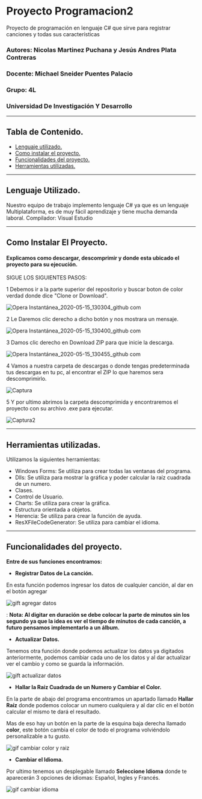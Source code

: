 # Proyecto Programacion2
Proyecto de programación en lenguaje C# que sirve para registrar canciones y todas sus características
### **Autores: Nicolas Martinez Puchana y Jesús Andres Plata Contreras**
### **Docente: Michael Sneider Puentes Palacio**
### **Grupo: 4L**
### **Universidad De Investigación Y Desarrollo**

___


## Tabla de Contenido.
- [Lenguaje utilizado.](#lenguaje-utilizado)
- [Como instalar el proyecto.](#como-instalar-el-proyecto)
- [Funcionalidades del proyecto.](#funcionalidades-del-proyecto)
- [Herramientas utilizadas.](#herramientas-utilizadas)

___


## Lenguaje Utilizado.
Nuestro equipo de trabajo implemento lenguaje C# ya que es un lenguaje Multiplataforma, es de muy fácil aprendizaje y tiene mucha demanda laboral.
Compilador: Visual Estudio

___


## Como Instalar El Proyecto.

#### Explicamos como descargar, descomprimir y donde esta ubicado el proyecto para su ejecución.

SIGUE LOS SIGUIENTES PASOS:

1 Debemos ir a la parte superior del repositorio y buscar boton de color verdad donde dice "Clone or Download".

![Opera Instantánea_2020-05-15_130304_github com](https://user-images.githubusercontent.com/62944457/82083657-b34f8e00-96af-11ea-8211-71a6f48eb1c2.png)

2 Le Daremos clic derecho a dicho botón y nos mostrara un mensaje.

![Opera Instantánea_2020-05-15_130400_github com](https://user-images.githubusercontent.com/62944457/82084454-efcfb980-96b0-11ea-9912-da503a98b98d.png)

3 Damos clic derecho en Download ZIP para que inicie la descarga.

![Opera Instantánea_2020-05-15_130455_github com](https://user-images.githubusercontent.com/62944457/82084961-dc711e00-96b1-11ea-9452-44c6bb0502a7.png)

4 Vamos a nuestra carpeta de descargas o donde tengas predeterminada tus descargas en tu pc, al encontrar el ZIP lo que haremos sera descomprimirlo.

![Captura](https://user-images.githubusercontent.com/62944457/82086342-0592ae00-96b4-11ea-8d6c-5d012e70c050.PNG)

5 Y por ultimo abrimos la carpeta descomprimida y encontraremos el proyecto con su archivo .exe para ejecutar.

![Captura2](https://user-images.githubusercontent.com/62944457/82086489-31ae2f00-96b4-11ea-96d0-70f6376036c0.PNG)

___


## Herramientas utilizadas.

Utilizamos la siguientes herramientas:

- Windows Forms: Se utiliza para crear todas las ventanas del programa.
- Dlls: Se utiliza para mostrar la gráfica y poder calcular la raíz cuadrada de un numero.
- Clases.
- Control de Usuario.
- Charts: Se utiliza para crear la gráfica.
- Estructura orientada a objetos.
- Herencia: Se utiliza para crear la función de ayuda.
- ResXFileCodeGenerator: Se utiliza para cambiar el idioma.

___


## Funcionalidades del proyecto.

**Entre de sus funciones encontramos:**

* **Registrar Datos de La canción.**

En esta función podemos ingresar los datos de cualquier canción, al dar en el botón agregar

![gift agregar datos](https://user-images.githubusercontent.com/62944457/82090854-f44d9f80-96bb-11ea-9804-37f609a7c3ad.gif)

 : **Nota: Al digitar en duración se debe colocar la parte de minutos sin los segundo ya que la idea es ver el tiempo de minutos de cada canción, a futuro pensamos implementarlo a un álbum.**


+ **Actualizar Datos.**

Tenemos otra función donde podemos actualizar los datos ya digitados anteriormente, podemos cambiar cada uno de los datos y al dar actualizar ver el cambio y como se guarda la información.

![gift actualizar datos](https://user-images.githubusercontent.com/62944457/82092402-dc2b4f80-96be-11ea-9eb4-6e9cb5fea1de.gif)

* **Hallar la Raíz Cuadrada de un Numero y Cambiar el Color.**

En la parte de abajo del programa encontramos un apartado llamado **Hallar Raíz** donde podemos colocar un numero cualquiera y al dar clic en el botón calcular el mismo te dará el resultado.

Mas de eso hay un botón en la parte de la esquina baja derecha llamado **color**, este botón cambia el color de todo el programa volviéndolo personalizable a tu gusto.

![gif cambiar color y raiz](https://user-images.githubusercontent.com/62944457/82093127-27922d80-96c0-11ea-9cdc-01b8d690d08f.gif)

* **Cambiar el Idioma.**

Por ultimo tenemos un desplegable llamado **Seleccione Idioma** donde te aparecerán 3 opciones de idiomas: Español, Ingles y Francés.

![gif cambiar idioma](https://user-images.githubusercontent.com/62944457/82094053-edc22680-96c1-11ea-9e03-56f5a3229aa3.gif)

